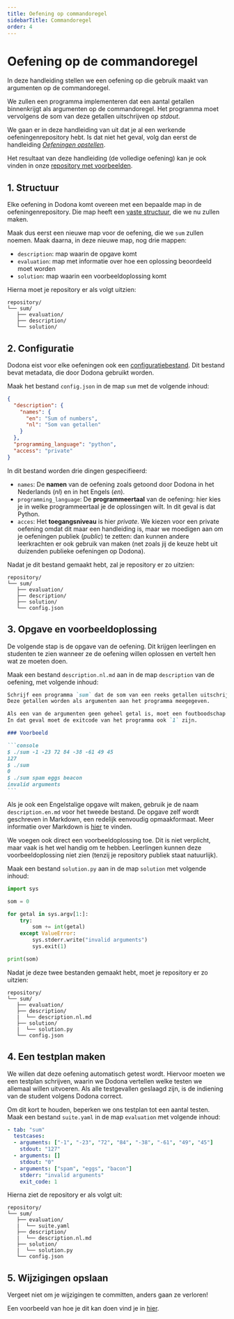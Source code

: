```yaml
---
title: Oefening op commandoregel
sidebarTitle: Commandoregel
order: 4
---
```


# Oefening op de commandoregel

In deze handleiding stellen we een oefening op die gebruik maakt van argumenten op de commandoregel.

We zullen een programma implementeren dat een aantal getallen binnenkrijgt als argumenten op de commandoregel.
Het programma moet vervolgens de som van deze getallen uitschrijven op _stdout_.

We gaan er in deze handleiding van uit dat je al een werkende oefeningenrepository hebt.
Is dat niet het geval, volg dan eerst de handleiding [_Oefeningen opstellen_](/nl/guides/exercises/creating-exercises/introduction/).

Het resultaat van deze handleiding (de volledige oefening) kan je ook vinden in onze [repository met voorbeelden](https://github.com/dodona-edu/example-exercises/tree/master/tested/command-line/).

## 1. Structuur

Elke oefening in Dodona komt overeen met een bepaalde map in de oefeningenrepository.
Die map heeft een [vaste structuur](/nl/references/exercise-directory-structure), die we nu zullen maken.

Maak dus eerst een nieuwe map voor de oefening, die we `sum` zullen noemen.
Maak daarna, in deze nieuwe map, nog drie mappen:
- `description`: map waarin de opgave komt
- `evaluation`: map met informatie over hoe een oplossing beoordeeld moet worden
- `solution`: map waarin een voorbeeldoplossing komt

Hierna moet je repository er als volgt uitzien:

```
repository/
└── sum/
   ├── evaluation/
   ├── description/
   └── solution/
```

## 2. Configuratie

Dodona eist voor elke oefeningen ook een [configuratiebestand](/nl/references/exercise-config).
Dit bestand bevat metadata, die door Dodona gebruikt worden.

Maak het bestand `config.json` in de map `sum` met de volgende inhoud:

```json
{
  "description": {
    "names": {
      "en": "Sum of numbers",
      "nl": "Som van getallen"
    }
  },
  "programming_language": "python",
  "access": "private"
}
```

In dit bestand worden drie dingen gespecifieerd:

- `names`: De **namen** van de oefening zoals getoond door Dodona in het Nederlands (_nl_) en in het Engels (_en_).
- `programming_language`: De **programmeertaal** van de oefening: hier kies je in welke programmeertaal je de oplossingen wilt. In dit geval is dat Python.
- `acces`: Het **toegangsniveau** is hier _private_. We kiezen voor een private oefening omdat dit maar een handleiding is, maar we moedigen aan om je oefeningen publiek (_public_) te zetten: dan kunnen andere leerkrachten er ook gebruik van maken (net zoals jij de keuze hebt uit duizenden publieke oefeningen op Dodona).

Nadat je dit bestand gemaakt hebt, zal je repository er zo uitzien:

```
repository/
└── sum/
   ├── evaluation/
   ├── description/
   ├── solution/
   └── config.json
```

## 3. Opgave en voorbeeldoplossing

De volgende stap is de opgave van de oefening.
Dit krijgen leerlingen en studenten te zien wanneer ze de oefening willen oplossen en vertelt hen wat ze moeten doen.

Maak een bestand `description.nl.md` aan in de map `description` van de oefening, met volgende inhoud:

````markdown
Schrijf een programma `sum` dat de som van een reeks getallen uitschrijft op `stdout`.
Deze getallen worden als argumenten aan het programma meegegeven.

Als een van de argumenten geen geheel getal is, moet een foutboodschap uitgeschreven worden op `stderr`: `invalid arguments`.
In dat geval moet de exitcode van het programma ook `1` zijn.

### Voorbeeld

```console
$ ./sum -1 -23 72 84 -38 -61 49 45
127
$ ./sum
0
$ ./sum spam eggs beacon
invalid arguments
```
````

Als je ook een Engelstalige opgave wilt maken, gebruik je de naam `description.en.md` voor het tweede bestand.
De opgave zelf wordt geschreven in Markdown, een redelijk eenvoudig opmaakformaat. Meer informatie over Markdown is [hier](/nl/references/exercise-description) te vinden.

We voegen ook direct een voorbeeldoplossing toe.
Dit is niet verplicht, maar vaak is het wel handig om te hebben.
Leerlingen kunnen deze voorbeeldoplossing niet zien (tenzij je repository publiek staat natuurlijk).

Maak een bestand `solution.py` aan in de map `solution` met volgende inhoud:

```python
import sys

som = 0

for getal in sys.argv[1:]:
    try:
        som += int(getal)
    except ValueError:
        sys.stderr.write("invalid arguments")
        sys.exit(1)

print(som)

```

Nadat je deze twee bestanden gemaakt hebt, moet je repository er zo uitzien:

```
repository/
└── sum/
   ├── evaluation/
   ├── description/
   |  └── description.nl.md
   ├── solution/
   |  └── solution.py
   └── config.json
```

## 4. Een testplan maken

We willen dat deze oefening automatisch getest wordt.
Hiervoor moeten we een testplan schrijven, waarin we Dodona vertellen welke testen we allemaal willen uitvoeren. Als alle testgevallen geslaagd zijn, is de indiening van de student volgens Dodona correct.

Om dit kort te houden, beperken we ons testplan tot een aantal testen.
Maak een bestand `suite.yaml` in de map `evaluation` met volgende inhoud:

```yaml
- tab: "sum"
  testcases:
  - arguments: ["-1", "-23", "72", "84", "-38", "-61", "49", "45"]
    stdout: "127"
  - arguments: []
    stdout: "0"
  - arguments: ["spam", "eggs", "bacon"]
    stderr: "invalid arguments"
    exit_code: 1
```

Hierna ziet de repository er als volgt uit:

```
repository/
└── sum/
   ├── evaluation/
   |  └── suite.yaml
   ├── description/
   |  └── description.nl.md
   ├── solution/
   |  └── solution.py
   └── config.json
```

## 5. Wijzigingen opslaan

Vergeet niet om je wijzigingen te committen, anders gaan ze verloren!

Een voorbeeld van hoe je dit kan doen vind je in [hier](/nl/guides/exercises/creating-exercises/exercise/#_5-wijzigingen-opslaan).
